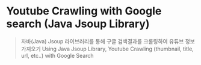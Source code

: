 # Youtube Crawling with Google search (Java Jsoup Library)
> 자바(Java) Jsoup 라이브러리를 통해 구글 검색결과를 크롤링하여 유튜브 정보 가져오기
> Using Java Jsoup Library, Youtube Crawling (thumbnail, title, url, etc..) with Google Search
